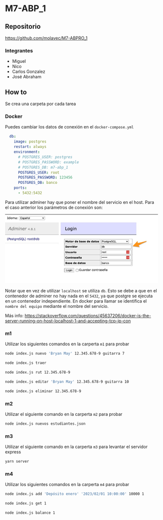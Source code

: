 # M7-ABP_1

## Repositorio
https://github.com/molavec/M7-ABPRO_1

### Integrantes
* Miguel
* Nico
* Carlos Gonzalez
* José Abraham

## How to

Se crea una carpeta por cada tarea

### Docker

Puedes cambiar los datos de conexión en el `docker-compose.yml`
```yaml
  db:
    image: postgres
    restart: always
    environment:
      # POSTGRES_USER: postgres
      # POSTGRES_PASSWORD: example
      # POSTGRES_DB: m7-abp_1
      POSTGRES_USER: root
      POSTGRES_PASSWORD: 123456
      POSTGRES_DB: banco
    ports:
      - 5432:5432
```

Para utilizar adminer hay que poner el nombre del servicio en el host. Para el caso anterior los parámetros de conexión son:

![adminer](./docs/adminer.jpg)

Notar que en vez de utilizar `localhost` se utiliza `db`. Esto se debe a que en el contenedor de adminer no hay nada en el `5432`, ya que postgre se ejecuta en un contenedor independiente. En docker para llamar se identifica el `nombre del equipo` mediante el nombre del servicio.

Más info: https://stackoverflow.com/questions/45637206/docker-is-the-server-running-on-host-localhost-1-and-accepting-tcp-ip-con



### m1

Utilizar los siguientes comandos en la carperta `m1` para probar

``` bash
node index.js nuevo 'Bryan May' 12.345.678-9 guitarra 7
```

``` bash
node index.js traer
```

``` bash
node index.js rut 12.345.678-9
```

``` bash
node index.js editar 'Bryan May' 12.345.678-9 guitarra 10
```

```bash
node index.js eliminar 12.345.678-9
```


### m2

Utilizar el siguiente comando en la carperta `m2` para probar

``` bash
node index.js nuevos estudiantes.json
```


### m3

Utilizar el siguiente comando en la carperta `m3` para levantar el servidor express

```bash
yarn server
```

### m4

Utilizar los siguientes comandos en la carperta `m4` para probar

```bash
node index.js add 'Depósito enero' '2023/02/01 10:00:00' 10000 1
```

```bash
node index.js get 1
```

```bash
node index.js balance 1
```


